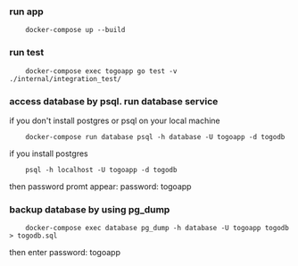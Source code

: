 ### run app
```
	docker-compose up --build
```


### run test
```
	docker-compose exec togoapp go test -v ./internal/integration_test/
```


### access database by psql. run database service
if you don't install postgres or psql on your local machine
```
	docker-compose run database psql -h database -U togoapp -d togodb
```


if you install postgres 
```
	psql -h localhost -U togoapp -d togodb
```

then password promt appear: 
	password: togoapp


### backup database by using pg_dump
```
	docker-compose exec database pg_dump -h database -U togoapp togodb > togodb.sql
```
then enter password: togoapp

